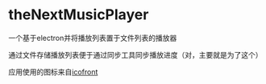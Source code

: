 # theNextMusicPlayer

一个基于electron并将播放列表置于文件列表的播放器

通过文件存储播放列表便于通过同步工具同步播放进度（对，主要就是为了这个）

应用使用的图标来自[icofront](http://www.iconfont.cn/)